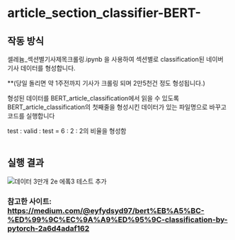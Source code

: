 # article_section_classifier-BERT-   
   
   

## 작동 방식


셀레늄_섹션별기사제목크롤링.ipynb 을 사용하여 섹션별로 classification된 네이버 기사 데이터를 형성합니다.

**(당일 돌리면 약 1주전까지 기사가 크롤링 되며 2만5천건 정도 형성됩니다.)

형성된 데이터를 BERT_article_classification에서 읽을 수 있도록 BERT_article_classification의 첫째줄을 형성시킨 데이터가 있는 파일명으로 바꾸고 코드를 실행합니다

test : valid : test = 6 : 2 : 2의 비율을 형성함 
<br>
<br>

## 실행 결과


![데이터 3만개 2e 에퐄3 테스트 추가](https://user-images.githubusercontent.com/62196278/125653735-5d229cbd-8d65-4a77-93f3-20dfcccf512c.jpg)
   
   
### 참고한 사이트: https://medium.com/@eyfydsyd97/bert%EB%A5%BC-%ED%99%9C%EC%9A%A9%ED%95%9C-classification-by-pytorch-2a6d4adaf162
